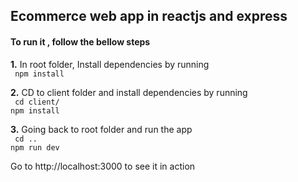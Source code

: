 <h2>Ecommerce web app in reactjs and express</h2>

<h4>To run it , follow the bellow steps</h4>


<p> <b>1.</b> In root folder, Install dependencies by running <br><code> npm install </code> </p>
<p> <b>2.</b> CD to client folder and install dependencies by running <br><code> cd client/ </code><br><code>npm install </code> </p>
<p> <b>3.</b> Going back to root folder and run the app <br><code> cd .. </code><br><code>npm run dev </code> </p>
<p> Go to http://localhost:3000 to see it in action</p>
